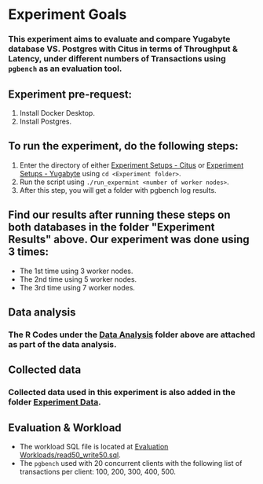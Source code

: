
# Experiment Goals
### This experiment aims to evaluate and compare Yugabyte database VS. Postgres with Citus in terms of Throughput & Latency, under different numbers of Transactions using `pgbench` as an evaluation tool.

## Experiment pre-request: 
1. Install Docker Desktop.
2. Install Postgres.
   
## To run the experiment, do the following steps: 
1. Enter the directory of either [Experiment Setups - Citus](./Experiment%20Setups%20-%20Citus) or [Experiment Setups - Yugabyte](./Experiment%20Setups%20-%20Yugabyte) using `cd <Experiment folder>`.
2. Run the script using `./run_expermint <number of worker nodes>`.
3. After this step, you will get a folder with pgbench log results.

## Find our results after running these steps on both databases in the folder "Experiment Results" above. Our experiment was done using 3 times:
- The 1st time using 3 worker nodes.
- The 2nd time using 5 worker nodes.
- The 3rd time using 7 worker nodes.


## Data analysis
### The R Codes under the [Data Analysis](./Data%20Analysis) folder above are attached as part of the data analysis.

## Collected data
### Collected data used in this experiment is also added in the folder [Experiment Data](./Experiment%20Data).

## Evaluation & Workload
- The workload SQL file is located at [Evaluation Workloads/read50_write50.sql](./Evaluation%20Workloads/read50_write50.sql).
- The `pgbench` used with 20 concurrent clients with the following list of transactions per client: 100, 200, 300, 400, 500.


